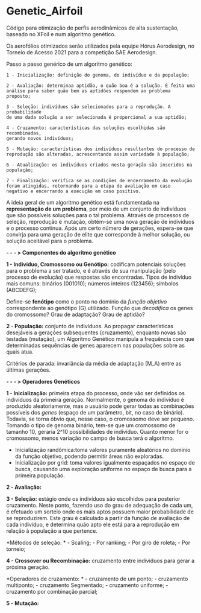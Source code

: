 # Genetic_Airfoil

Código para otimização de perfis aerodinâmicos de alta sustentação, baseado no XFoil e num algoritmo genético.

Os aerofólios otimizados serão utilizados pela equipe Hórus Aerodesign, no Torneio de Acesso 2021 para a competição SAE Aerodesign.

Passo a passo genérico de um algoritmo genético:

    1 - Inicialização: definição do genoma, do indivíduo e da população;
    
    2 - Avaliação: determinaa aptidão, o quão boa é a solução. É feita uma 
    análise para saber quão bem as aptidões respondem ao problema proposto;
    
    3 - Seleção: indivíduos são selecionados para a reprodução. A probabilidade 
    de uma dada solução a ser selecionada é proporcional a sua aptidão;
    
    4 - Cruzamento: características das soluções escolhidas são recombinadas, 
    gerando novos indivíduos;
    
    5 - Mutação: características dos indivíduos resultantes do processo de
    reprodução são alteradas, acrescentando assim variedade à população;
    
    6 - Atualização: os indivíduos criados nesta geração são inseridos na
    população;
    
    7 - Finalização: verifica se as condições de encerramento da evolução
    foram atingidas, retornando para a etapa de avaliação em caso
    negativo e encerrando a execução em caso positivo.

A ideia geral de um algoritmo genético está fundamentada na **representação de um problema**, por meio de um conjunto de indivíduos que são possíveis soluções para o tal problema. Através de processos de seleção, reprodução e mutação, obtém-se uma nova geração de indivíduos e o processo continua. Após um certo número de gerações, espera-se que convirja para uma geração de elite que corresponde à melhor solução, ou solução aceitável para o problema.

**- - - > Componentes do algoritmo genético**

**1 - Indivíduo, Cromossomo ou Genótipo:** codificam potenciais soluções para o problema a ser tratado, e é através de sua manipulação (pelo processo de evolução) que respostas são encontradas. 
    Tipos de indivíduo mais comuns: 
        binários (001010);
        números inteiros (123456);
        símbolos (ABCDEFG);

Define-se **fenótipo** como o ponto no domínio da *função objetivo* correspondente ao genótipo (G) utilizado.
Função que *decodifica* os genes do cromossomo?
Grau de adaptação?
Grau de aptidão?

**2 - População:** conjunto de indivíduos. Ao propagar características desejáveis a gerações subsequentes (cruzamento), enquanto novas são testadas (mutação), um Algoritmo Genético manipula a frequência com que determinadas sequências de genes aparecem nas populações sobre as quais atua.

Critérios de parada: invariância da média de adaptação (M_A) entre as últimas gerações.

**- - - > Operadores Genéticos**

**1 - Inicialização:** primeira etapa do processo, onde vão ser definidos os indivíduos da primeira geração. Normalmente, o genoma do indivíduo é produzido aleatoriamente, mas o usuário pode gerar todas as combinações possíveis dos *genes* (espaço de um parâmetro, bit, no caso de binário). Todavia, se torna óbvio que, nesse caso, o cromossomo deve ser pequeno. Tomando o tipo de genoma binário, tem-se que um cromossomo de tamanho 10, geraria 2^10 possibilidades de indivíduo. Quanto menor for o cromossomo, menos variação no campo de busca terá o algoritmo.

- Inicialização randômica:toma valores puramente aleatórios no domínio da função objetivo, podendo permitir áreas não exploradas.
- Inicialização por grid: toma valores igualmente espaçados no espaço de busca, causando uma exploração uniforme no espaço de busca para a primeira população.

**2 - Avaliação:** 

**3 - Seleção:** estágio onde os indivíduos são escolhidos para posterior cruzamento. Neste ponto, fazendo uso do grau de adequação de cada um, é efetuado um sorteio onde os mais aptos possuem maior probabilidade de se reproduzirem. Este grau é calculado a partir da função de avaliação de cada indivíduo, e determina quão apto ele está para a reprodução em relação à população a que pertence.

*Métodos de seleção: *
    - Scaling;
    - Por ranking;
    - Por giro de roleta;
    - Por torneio;
   
**4 - Crossover ou Recombinação:** cruzamento entre indivíduos para gerar a próxima geração.

*Operadores de cruzamento: *
    - cruzamento de um ponto; 
    - cruzamento multiponto;
    - cruzamento Segmentado;
    - cruzamento uniforme;
    - cruzamento por combinação parcial;
    
**5 - Mutação:** 




